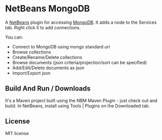 NetBeans MongoDB
================

A [NetBeans](http://netbeans.org) plugin for accessing [MongoDB](http://mongodb.org). It adds
a node to the Services tab. Right click it to add connections.

You can:
 * Connect to MongoDB using mongo standard uri
 * Browse collections
 * Create/Rename/Delete collections
 * Browse documents (json criteria/projection/sort can be specified)
 * Add/Edit/Delete documents as json
 * Import/Export json


Build And Run / Downloads
-------------------------
It's a Maven project built using the NBM Maven Plugin - just check out and build.
In NetBeans, install using Tools | Plugins on the Downloaded tab.


License
-------
MIT license
